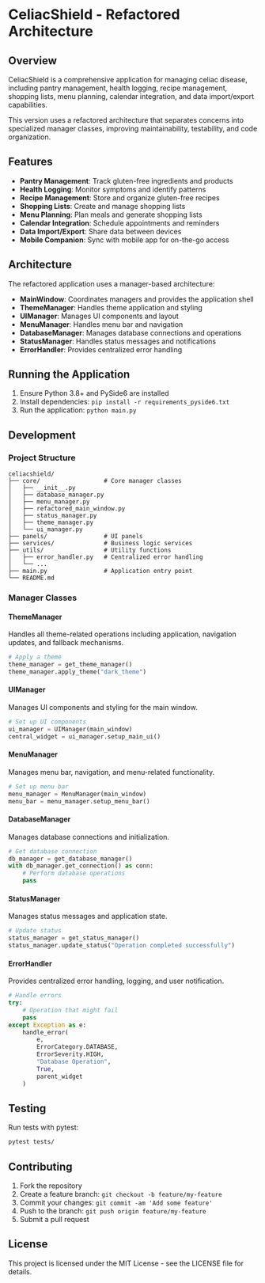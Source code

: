 # CeliacShield - Refactored Architecture

## Overview

CeliacShield is a comprehensive application for managing celiac disease, including pantry management, health logging, recipe management, shopping lists, menu planning, calendar integration, and data import/export capabilities.

This version uses a refactored architecture that separates concerns into specialized manager classes, improving maintainability, testability, and code organization.

## Features

- **Pantry Management**: Track gluten-free ingredients and products
- **Health Logging**: Monitor symptoms and identify patterns
- **Recipe Management**: Store and organize gluten-free recipes
- **Shopping Lists**: Create and manage shopping lists
- **Menu Planning**: Plan meals and generate shopping lists
- **Calendar Integration**: Schedule appointments and reminders
- **Data Import/Export**: Share data between devices
- **Mobile Companion**: Sync with mobile app for on-the-go access

## Architecture

The refactored application uses a manager-based architecture:

- **MainWindow**: Coordinates managers and provides the application shell
- **ThemeManager**: Handles theme application and styling
- **UIManager**: Manages UI components and layout
- **MenuManager**: Handles menu bar and navigation
- **DatabaseManager**: Manages database connections and operations
- **StatusManager**: Handles status messages and notifications
- **ErrorHandler**: Provides centralized error handling

## Running the Application

1. Ensure Python 3.8+ and PySide6 are installed
2. Install dependencies: `pip install -r requirements_pyside6.txt`
3. Run the application: `python main.py`

## Development

### Project Structure

```
celiacshield/
├── core/                  # Core manager classes
│   ├── __init__.py
│   ├── database_manager.py
│   ├── menu_manager.py
│   ├── refactored_main_window.py
│   ├── status_manager.py
│   ├── theme_manager.py
│   └── ui_manager.py
├── panels/                # UI panels
├── services/              # Business logic services
├── utils/                 # Utility functions
│   ├── error_handler.py   # Centralized error handling
│   └── ...
├── main.py                # Application entry point
└── README.md
```

### Manager Classes

#### ThemeManager

Handles all theme-related operations including application, navigation updates, and fallback mechanisms.

```python
# Apply a theme
theme_manager = get_theme_manager()
theme_manager.apply_theme("dark_theme")
```

#### UIManager

Manages UI components and styling for the main window.

```python
# Set up UI components
ui_manager = UIManager(main_window)
central_widget = ui_manager.setup_main_ui()
```

#### MenuManager

Manages menu bar, navigation, and menu-related functionality.

```python
# Set up menu bar
menu_manager = MenuManager(main_window)
menu_bar = menu_manager.setup_menu_bar()
```

#### DatabaseManager

Manages database connections and initialization.

```python
# Get database connection
db_manager = get_database_manager()
with db_manager.get_connection() as conn:
    # Perform database operations
    pass
```

#### StatusManager

Manages status messages and application state.

```python
# Update status
status_manager = get_status_manager()
status_manager.update_status("Operation completed successfully")
```

#### ErrorHandler

Provides centralized error handling, logging, and user notification.

```python
# Handle errors
try:
    # Operation that might fail
    pass
except Exception as e:
    handle_error(
        e,
        ErrorCategory.DATABASE,
        ErrorSeverity.HIGH,
        "Database Operation",
        True,
        parent_widget
    )
```

## Testing

Run tests with pytest:

```bash
pytest tests/
```

## Contributing

1. Fork the repository
2. Create a feature branch: `git checkout -b feature/my-feature`
3. Commit your changes: `git commit -am 'Add some feature'`
4. Push to the branch: `git push origin feature/my-feature`
5. Submit a pull request

## License

This project is licensed under the MIT License - see the LICENSE file for details.
